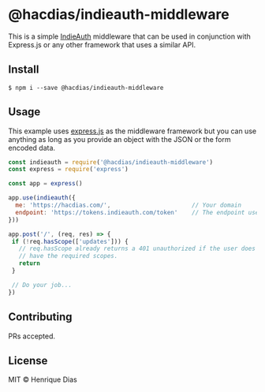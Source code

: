 # @hacdias/indieauth-middleware

This is a simple [IndieAuth](https://www.w3.org/TR/indieauth/) middleware that can be used in conjunction with
Express.js or any other framework that uses a similar API.

## Install

```console
$ npm i --save @hacdias/indieauth-middleware
```

## Usage

This example uses [express.js](https://expressjs.com/) as the middleware framework
but you can use anything as long as you provide an object with the JSON or the form
encoded data.

```javascript
const indieauth = require('@hacdias/indieauth-middleware')
const express = require('express')

const app = express()

app.use(indieauth({
  me: 'https://hacdias.com/',                       // Your domain
  endpoint: 'https://tokens.indieauth.com/token'    // The endpoint used to check the tokens
}))

app.post('/', (req, res) => {
 if (!req.hasScope(['updates'])) {
   // req.hasScope already returns a 401 unauthorized if the user does not
   // have the required scopes.
   return
 }

 // Do your job...
})
```

## Contributing

PRs accepted.

## License

MIT © Henrique Dias
